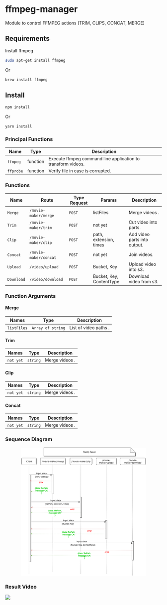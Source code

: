 # ffmpeg-manager

Module to control FFMPEG actions (TRIM, CLIPS, CONCAT, MERGE)

## Requirements

Install ffmpeg

```bash
sudo apt-get install ffmpeg
```

Or

```bash
brew install ffmpeg
```

## Install

```bash
npm install
```

Or

```bash
yarn install
```

### Principal Functions

| Name      | Type     | Description                                                  |
| --------- | -------- | ------------------------------------------------------------ |
| `ffmpeg`  | function | Execute ffmpeg command line application to transform videos. |
| `ffprobe` | function | Verify file in case is corrupted.                            |

### Functions

| Name       | Route                 | Type Request | Params                   | Description                  |
| ---------- | --------------------- | ------------ | ------------------------ | ---------------------------- |
| `Merge`    | `/movie-maker/merge`  | `POST`       | listFiles                | Merge videos .               |
| `Trim`     | `/movie-maker/trim`   | `POST`       | not yet                  | Cut video into parts.        |
| `Clip`     | `/movie-maker/clip`   | `POST`       | path, extension, times   | Add video parts into output. |
| `Concat`   | `/movie-maker/concat` | `POST`       | not yet                  | Join videos.                 |
| `Upload`   | `/video/upload`       | `POST`       | Bucket, Key              | Upload video into s3.        |
| `Download` | `/video/download`     | `POST`       | Bucket, Key, ContentType | Download video from s3.      |

### Function Arguments

#### Merge

| Names       | Type              | Description           |
| ----------- | ----------------- | --------------------- |
| `listFiles` | `Array of string` | List of video paths . |

#### Trim

| Names     | Type     | Description    |
| --------- | -------- | -------------- |
| `not yet` | `string` | Merge videos . |

#### Clip

| Names     | Type     | Description    |
| --------- | -------- | -------------- |
| `not yet` | `string` | Merge videos . |

#### Concat

| Names     | Type     | Description    |
| --------- | -------- | -------------- |
| `not yet` | `string` | Merge videos . |

### Sequence Diagram

<div align="center">
  <a href="https://github.com/HackSpacePeru/ffmpeg-manager/blob/master/ffmpeg_manager-sequence_diagram.png">
    <img src="https://github.com/HackSpacePeru/ffmpeg-manager/blob/master/ffmpeg_manager-sequence_diagram.png" alt="FFMPEG Manager Sequence Diagram" width="400"/>
    </a>
</div>

### Result Video

![]("https://github.com/HackSpacePeru/ffmpeg-manager/blob/master/mergedVideo.gif")
